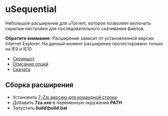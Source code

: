 uSequential
===========

Небольшое расширение для uTorrent, которое позволяет включать скрытые настройки для последовательного скачивания файлов.

**Обратите внимание:** Расширение зависит от установленной версии Internet Explorer. На данный момент расширение протестировано только на IE9 и IE10.

- [Скриншот][screenshot]
- [Описание опций][faq]
- [Скачать][download]

## Cборка расширения

- Установить [7-Zip версию для командной строки][7za]
- Добавить **7za.exe** в переменную окружения **PATH**
- Запустить **build\build.bat**

[screenshot]:https://github.com/Ruzzz/uSequential/raw/master/docs/uSequential.png
[faq]:http://ruzzzua.blogspot.com/2010/02/utorrent-sequential-download.html
[download]:https://github.com/Ruzzz/uSequential/raw/master/build/uSequential.btapp
[7za]:http://www.7-zip.org/download.html
